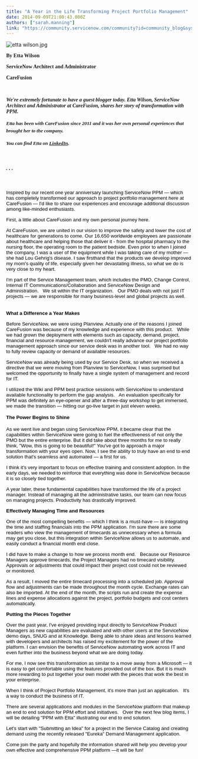 ```yaml
---
title: "A Year in the Life Transforming Project Portfolio Management"
date: 2014-09-09T21:00:43.000Z
authors: ["sarah.manning"]
link: "https://community.servicenow.com/community?id=community_blog&sys_id=5b2de6e5dbd0dbc01dcaf3231f961934"
---
```

<p><img   alt="etta wilson.jpg" class="image-0 jive-image" src="f11d990adb5c1b04ed6af3231f96195e.iix" style="height: auto;"/></p><p><span style="font-family: Cambria;"><strong>By Etta Wilson</strong></span></p><p><span style="font-family: Cambria;"><strong>ServiceNow Architect and Administrator</strong></span></p><p><span style="font-family: Cambria;"><strong>CareFusion</strong></span></p><p><span style="font-family: Cambria;"><strong><br/></strong></span></p><p><span style="font-family: Cambria;"><strong><em>We're extremely fortunate to have a guest blogger today. Etta Wilson, ServiceNow Architect and Administrator at CareFusion, shares her story of transformation with PPM.</em></strong></span></p><p><span style="font-size: 10pt; line-height: 1.5em;"><em style="font-family: Cambria;"><strong>Etta has been with CareFusion since 2011 and it was her own personal experiences that brought her to the company.</strong></em></span></p><p><span style="font-size: 10pt; line-height: 1.5em;"><em><span style="font-family: Cambria;"><strong>You can find Etta on </strong></span><a href="https://www.linkedin.com/profile/view?id=10906869&amp;authType=NAME_SEARCH&amp;authToken=cw4s&amp;locale=en_US&amp;srchid=180228131410269764137&amp;srchindex=1&amp;srchtotal=13&amp;trk=vsrp_people_res_name&amp;trkInfo=VSRPsearchId%3A180228131410269764137%2CVSRPtargetId%3A10906869%2CVSRPcmpt%3Aprimary"><span style="font-family: Cambria;"><strong>LinkedIn</strong></span></a></em></span><span style="line-height: 1.5em; font-size: 10pt; font-family: Cambria;"><strong><em>.</em></strong></span></p><p><span style="line-height: 1.5em; font-size: 10pt; font-family: Cambria;"><strong><em><br/></em></strong></span></p><p><span style="line-height: 1.5em; font-size: 10pt; font-family: Cambria; color: #000000;"><strong style=": ; font-size: 10pt; font-family: arial, helvetica, sans-serif;"><em>. . .</em></strong></span></p><p><span style="line-height: 1.5em; font-size: 10pt; font-family: arial, helvetica, sans-serif; color: #000000;"><strong><em><br/></em></strong></span></p><p><span style="font-family: arial, helvetica, sans-serif; font-size: 10pt; color: #000000;">Inspired by our recent one year anniversary launching ServiceNow PPM — which has completely transformed our approach to project portfolio management here at CareFusion — I'd like to share our experiences and encourage additional discussion among like-minded enthusiasts.</span></p><p></p><p><span style="font-family: arial, helvetica, sans-serif; font-size: 10pt; color: #000000;">First, a little about CareFusion and my own personal journey here.<span style="background: white;">   </span></span></p><p></p><p><span style="font-family: arial, helvetica, sans-serif; font-size: 10pt; color: #000000;"><span style="background: white;">At CareFusion, we are united in our vision to improve the safety and lower the cost of healthcare for generations to come. Our 16,650 worldwide employees are passionate about healthcare and helping those that deliver it - from the hospital pharmacy to the nursing floor, the operating room to the patient bedside. </span>Even prior to when I joined the company, I was a user of the equipment while I was taking care of my mother — she had Lou Gehrig's disease. I saw firsthand that the products we develop improved my mom's quality of life, especially given her devastating illness, so what we do is very close to my heart.</span></p><p></p><p><span style="font-family: arial, helvetica, sans-serif; font-size: 10pt; color: #000000;">I'm part of the Service Management team, which includes the PMO, Change Control, Internal IT Communications/Collaboration and ServiceNow Design and Administration.   We sit within the IT organization.   Our PMO deals with not just IT projects — we are responsible for many business-level and global projects as well. </span></p><p><br/><span style="font-family: arial, helvetica, sans-serif; font-size: 10pt; color: #000000;"><strong>What a Difference a Year Makes</strong></span></p><p><span style="font-family: arial, helvetica, sans-serif; font-size: 10pt; color: #000000;">Before ServiceNow, we were using Planview. Actually one of the reasons I joined CareFusion was because of my knowledge and experience with this product.   While we had grown the deployment with elements such as capacity, demand, project, financial and resource management, we couldn't really advance our project portfolio management approach since our service desk was in another tool.   We had no way to fully review capacity or demand of available resources.   </span></p><p></p><p><span style="font-family: arial, helvetica, sans-serif; font-size: 10pt; color: #000000;">ServiceNow was already being used by our Service Desk, so when we received a directive that we were moving from Planview to ServiceNow, I was surprised but welcomed the opportunity to finally have a single system of management and record for IT.   </span></p><p></p><p><span style="font-family: arial, helvetica, sans-serif; font-size: 10pt; color: #000000;">I utilized the Wiki and PPM best practice sessions with ServiceNow to understand available functionality to perform the gap analysis.   An evaluation specifically for PPM was definitely an eye-opener and after a three-day workshop to get immersed, we made the transition — hitting our go-live target in just eleven weeks.   </span></p><p></p><p><span style="line-height: 1.5em; font-size: 10pt; font-family: arial, helvetica, sans-serif; color: #000000;"><strong>The Power Begins to Shine</strong></span></p><p><span style="font-family: arial, helvetica, sans-serif; font-size: 10pt; color: #000000;">As we went live and began using ServiceNow PPM, it became clear that the capabilities within ServiceNow were going to fuel the effectiveness of not only the PMO but the entire enterprise. But it did take about three months for me to really think, "Wow, this is going to be beautiful!" You've got to approach a major transformation with your eyes open. Now, I see the ability to truly have an end to end solution that's seamless and automated — a first for us. </span></p><p></p><p><span style="font-family: arial, helvetica, sans-serif; font-size: 10pt; color: #000000;">I think it's very important to focus on effective training and consistent adoption. In the early days, we needed to reinforce that everything was done in ServiceNow because it is so closely tied together. </span></p><p></p><p><span style="font-family: arial, helvetica, sans-serif; font-size: 10pt; color: #000000;">A year later, these fundamental capabilities have transformed the life of a project manager. Instead of managing all the administrative tasks, our team can now focus on managing projects. Productivity has drastically improved.</span></p><p></p><p><span style="font-family: arial, helvetica, sans-serif; font-size: 10pt; color: #000000;"><strong>Effectively Managing Time and Resources </strong></span></p><p><span style="font-family: arial, helvetica, sans-serif; font-size: 10pt; color: #000000;">One of the most compelling benefits — which I think is a must-have — is integrating the time and staffing financials into the PPM application. I'm sure there are some readers who view the management of timecards as unnecessary when a formula may get you close, but this integration within ServiceNow allows us to automate, and easily conduct a financial month end close.   </span></p><p></p><p><span style="font-family: arial, helvetica, sans-serif; font-size: 10pt; color: #000000;">I did have to make a change to how we process month end.   Because our Resource Managers approve timecards, the Project Managers had no timecard visibility.   Approvals or adjustments that could impact their project cost could not be reviewed or monitored.   </span></p><p></p><p><span style="font-family: arial, helvetica, sans-serif; font-size: 10pt; color: #000000;">As a result, I moved the entire timecard processing into a scheduled job. Approval flow and adjustments can be made throughout the month cycle. Exchange rates can also be imported. At the end of the month, the scripts run and create the expense lines and expense allocations against the project, portfolio budgets and cost centers automatically. </span></p><p></p><p><span style="font-family: arial, helvetica, sans-serif; font-size: 10pt; color: #000000;"><strong>Putting the Pieces Together</strong></span></p><p><span style="font-family: arial, helvetica, sans-serif; font-size: 10pt; color: #000000;">Over the past year, I've enjoyed providing input directly to ServiceNow Product Managers as new capabilities are evaluated and with other users at the ServiceNow demo days, SNUG and at Knowledge. Being able to share ideas and lessons learned with developers and architects has raised my excitement for the power of the platform. I can envision the benefits of ServiceNow automating work across IT and even further into the business beyond what we are doing today.</span></p><p></p><p><span style="font-family: arial, helvetica, sans-serif; font-size: 10pt; color: #000000;">For me, I now see this transformation as similar to a move away from a Microsoft — it is easy to get comfortable using the features provided out of the box. But it is much more rewarding to put together your own model with the pieces that work the best in your enterprise.   </span></p><p></p><p><span style="font-family: arial, helvetica, sans-serif; font-size: 10pt; color: #000000;">When I think of Project Portfolio Management, it's more than just an application.   It's a way to conduct the business of IT.   </span></p><p></p><p><span style="font-family: arial, helvetica, sans-serif; font-size: 10pt; color: #000000;">There are several applications and modules in the ServiceNow platform that makeup an end to end solution for PPM effort and initiatives.   Over the next few blog items, I will be detailing "PPM with Etta" illustrating our end to end solution.   </span></p><p></p><p><span style="font-family: arial, helvetica, sans-serif; font-size: 10pt; color: #000000;">Let's start with "Submitting an Idea" for a project in the Service Catalog and creating demand using the recently released "Eureka" Demand Management application.   </span></p><p></p><p><span style="color: #000000; font-size: 10pt; font-family: arial, helvetica, sans-serif;">Come join the party and hopefully the information shared will help you develop your own effective and comprehensive PPM platform —it will be fun!</span></p><p><span style="line-height: 1.5em; font-size: 10pt; font-family: Cambria;"><strong><em><br/></em></strong></span></p>